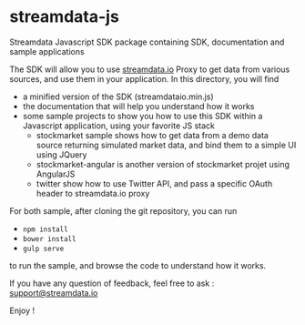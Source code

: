 # streamdata-js
Streamdata Javascript SDK package containing SDK, documentation and sample applications

The SDK will allow you to use <a href="http://streamdata.io">streamdata.io</a> Proxy to get data from various sources, and use them in your application.
In this directory, you will find 
- a minified version of the SDK (streamdataio.min.js)
- the documentation that will help you understand how it works
- some sample projects to show you how to use this SDK within a Javascript application, using your favorite JS stack
  - stockmarket sample shows how to get data from a demo data source returning simulated market data, and bind them to a simple UI using JQuery
  - stockmarket-angular is another version of stockmarket projet using AngularJS
  - twitter show how to use Twitter API, and pass a specific OAuth header to streamdata.io proxy
 
For both sample, after cloning the git repository, you can run 
- ```npm install```
- ```bower install```
- ```gulp serve```

to run the sample, and browse the code to understand how it works.

If you have any question of feedback, feel free to ask : <a href="mailto://support@streamdata.io">support@streamdata.io</a>

Enjoy !
